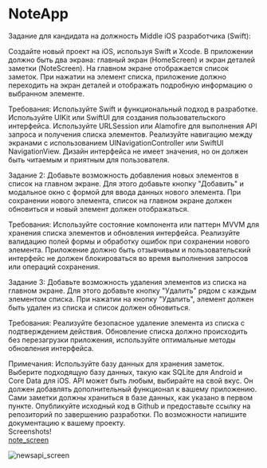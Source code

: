 # NoteApp
Задание для кандидата на должность Middle iOS разработчика (Swift):

Создайте новый проект на iOS, используя Swift и Xcode. В приложении должно быть два экрана: главный экран (HomeScreen) и экран деталей заметки (NoteScreen). На главном экране отображается список заметок. При нажатии на элемент списка, приложение должно переходить на экран деталей и отображать подробную информацию о выбранном элементе.

Требования:
Используйте Swift и функциональный подход в разработке.
Используйте UIKit или SwiftUI для создания пользовательского интерфейса.
Используйте URLSession или Alamofire для выполнения API запроса и получения списка элементов.
Реализуйте навигацию между экранами с использованием UINavigationController или SwiftUI NavigationView.
Дизайн интерфейса не имеет значения, но он должен быть читаемым и приятным для пользователя.

Задание 2:
Добавьте возможность добавления новых элементов в список на главном экране. Для этого добавьте кнопку "Добавить" и модальное окно с формой для ввода данных нового элемента. При сохранении нового элемента, список на главном экране должен обновиться и новый элемент должен отображаться.


Требования:
Используйте состояние компонента или паттерн MVVM для хранения списка элементов и обновления интерфейса.
Реализуйте валидацию полей формы и обработку ошибок при сохранении нового элемента.
Приложение должно быть отзывчивым и пользовательский интерфейс не должен блокироваться во время выполнения запросов или операций сохранения.

Задание 3:
Добавьте возможность удаления элементов из списка на главном экране. Для этого добавьте кнопку "Удалить" рядом с каждым элементом списка. При нажатии на кнопку "Удалить", элемент должен быть удален из списка и список должен обновиться.


Требования:
Реализуйте безопасное удаление элемента из списка с подтверждением действия.
Обновление списка должно происходить без перезагрузки приложения, используйте оптимальные методы обновления интерфейса.

Примечания:
Используйте базу данных для хранения заметок. Выберите подходящую базу данных, такую как SQLite для Android и Core Data для iOS.
API может быть любым, выбирайте на свой вкус. Он должен добавлять дополнительный функционал к вашему приложению. Сами заметки должны храниться в базе данных, как указано в первом пункте.
Опубликуйте исходный код в Github и предоставьте ссылку на репозиторий по завершению разработки.
По возможности напишите документацию к вашему проекту. <br />
Screenshots! <br /> [note_screen](https://github.com/UKhurshed/NoteApp/assets/26713598/93aeb6c7-3fcc-4c2d-8c38-6823cc099aa0) <br />

![newsapi_screen](https://github.com/UKhurshed/NoteApp/assets/26713598/6c26a377-eda9-4228-90a5-79d0c20b1dd5)


